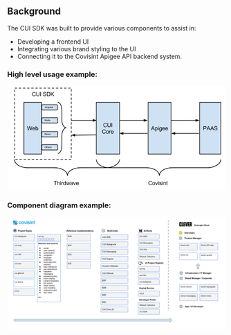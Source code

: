 ## Background

The CUI SDK was built to provide various components to assist in:

* Developing a frontend UI
* Integrating various brand styling to the UI
* Connecting it to the Covisint Apigee API backend system.

### High level usage example:

![](Images/ProjectOverview.png)

### Component diagram example:

![](Images/ProjectComponents.png)